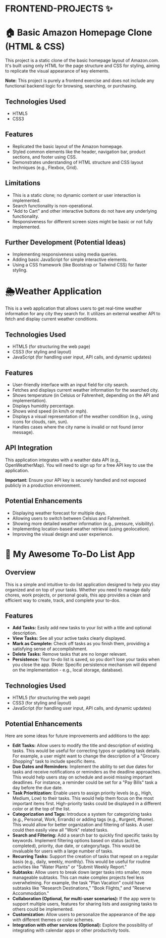 # FRONTEND-PROJECTS ✨

# 🏠 Basic Amazon Homepage Clone (HTML & CSS)

This project is a static clone of the basic homepage layout of Amazon.com. It's built using only HTML for the page structure and CSS for styling, aiming to replicate the visual appearance of key elements.

**Note:** This project is purely a frontend exercise and does not include any functional backend logic for browsing, searching, or purchasing.

## Technologies Used

* HTML5
* CSS3

## Features

* Replicated the basic layout of the Amazon homepage.
* Styled common elements like the header, navigation bar, product sections, and footer using CSS.
* Demonstrates understanding of HTML structure and CSS layout techniques (e.g., Flexbox, Grid).

## Limitations

* This is a static clone; no dynamic content or user interaction is implemented.
* Search functionality is non-operational.
* "Add to Cart" and other interactive buttons do not have any underlying functionality.
* Responsiveness for different screen sizes might be basic or not fully implemented.

## Further Development (Potential Ideas)

* Implementing responsiveness using media queries.
* Adding basic JavaScript for simple interactive elements.
* Using a CSS framework (like Bootstrap or Tailwind CSS) for faster styling.




#
# 🌦️Weather Application

This is a web application that allows users to get real-time weather information for any city they search for. It utilizes an external weather API to fetch and display current weather conditions.

## Technologies Used

* HTML5 (for structuring the web page)
* CSS3 (for styling and layout)
* JavaScript (for handling user input, API calls, and dynamic updates)

## Features

* User-friendly interface with an input field for city search.
* Fetches and displays current weather information for the searched city.
* Shows temperature (in Celsius or Fahrenheit, depending on the API and implementation).
* Displays humidity percentage.
* Shows wind speed (in km/h or mph).
* Displays a visual representation of the weather condition (e.g., using icons for clouds, rain, sun).
* Handles cases where the city name is invalid or not found (error message).

## API Integration

This application integrates with a weather data API (e.g., OpenWeatherMap). You will need to sign up for a free API key to use the application.

**Important:** Ensure your API key is securely handled and not exposed publicly in a production environment.

## Potential Enhancements

* Displaying weather forecast for multiple days.
* Allowing users to switch between Celsius and Fahrenheit.
* Showing more detailed weather information (e.g., pressure, visibility).
* Implementing location-based weather retrieval (using geolocation).
* Improving the visual design and user experience.

#
# 🎯 My Awesome To-Do List App

## Overview

This is a simple and intuitive to-do list application designed to help you stay organized and on top of your tasks. Whether you need to manage daily chores, work projects, or personal goals, this app provides a clean and efficient way to create, track, and complete your to-dos.

## Features

* **Add Tasks:** Easily add new tasks to your list with a title and optional description.
* **View Tasks:** See all your active tasks clearly displayed.
* **Mark as Complete:** Check off tasks as you finish them, providing a satisfying sense of accomplishment.
* **Delete Tasks:** Remove tasks that are no longer relevant.
* **Persistence:** Your to-do list is saved, so you don't lose your tasks when you close the app. (Note: Specific persistence mechanism will depend on the implementation - e.g., local storage, database).


## Technologies Used

* HTML5 (for structuring the web page)
* CSS3 (for styling and layout)
* JavaScript (for handling user input, API calls, and dynamic updates)


## Potential Enhancements

Here are some ideas for future improvements and additions to the app:

* **Edit Tasks:** Allow users to modify the title and description of existing tasks. This would be useful for correcting typos or updating task details. For example, a user might want to change the description of a "Grocery Shopping" task to include specific items.
* **Due Dates and Reminders:** Implement the ability to set due dates for tasks and receive notifications or reminders as the deadline approaches. This would help users stay on schedule and avoid missing important deadlines. For instance, a reminder could be set for a "Pay Bills" task a day before the due date.
* **Task Prioritization:** Enable users to assign priority levels (e.g., High, Medium, Low) to their tasks. This would help them focus on the most important items first. High-priority tasks could be displayed in a different color or at the top of the list.
* **Categorization and Tags:** Introduce a system for categorizing tasks (e.g., Personal, Work, Errands) or adding tags (e.g., #urgent, #home). This would allow for better organization and filtering of tasks. A user could then easily view all "Work" related tasks.
* **Search and Filtering:** Add a search bar to quickly find specific tasks by keywords. Implement filtering options based on status (active, completed), priority, due date, or category/tags. This would be invaluable for users with a large number of tasks.
* **Recurring Tasks:** Support the creation of tasks that repeat on a regular basis (e.g., daily, weekly, monthly). This would be useful for routine activities like "Water Plants" or "Submit Weekly Report."
* **Subtasks:** Allow users to break down larger tasks into smaller, more manageable subtasks. This can make complex projects feel less overwhelming. For example, the task "Plan Vacation" could have subtasks like "Research Destinations," "Book Flights," and "Reserve Accommodation."
* **Collaboration (Optional, for multi-user scenarios):** If the app were to support multiple users, features for sharing lists and assigning tasks to others could be implemented.
* **Customization:** Allow users to personalize the appearance of the app with different themes or color schemes.
* **Integration with other services (Optional):** Explore the possibility of integrating with calendar apps or other productivity tools.




